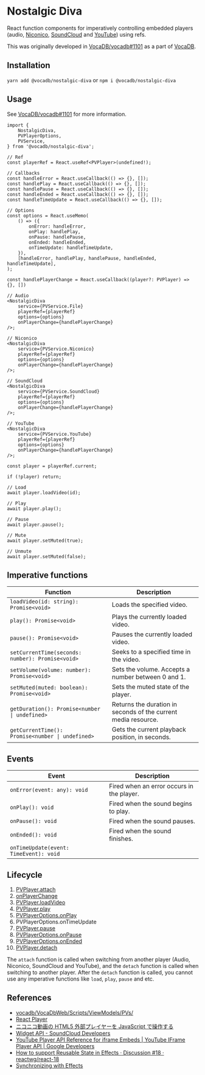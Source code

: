 # Nostalgic Diva

React function components for imperatively controlling embedded players (audio, [Niconico](https://www.nicovideo.jp/), [SoundCloud](https://soundcloud.com/) and [YouTube](https://www.youtube.com/)) using refs.

This was originally developed in [VocaDB/vocadb#1101](https://github.com/VocaDB/vocadb/pull/1101) as a part of [VocaDB](https://github.com/VocaDB/vocadb).

## Installation

`yarn add @vocadb/nostalgic-diva` or `npm i @vocadb/nostalgic-diva`

## Usage

See [VocaDB/vocadb#1101](https://github.com/VocaDB/vocadb/pull/1101) for more information.

```tsx
import {
    NostalgicDiva,
    PVPlayerOptions,
    PVService,
} from '@vocadb/nostalgic-diva';
```

```tsx
// Ref
const playerRef = React.useRef<PVPlayer>(undefined!);

// Callbacks
const handleError = React.useCallback(() => {}, []);
const handlePlay = React.useCallback(() => {}, []);
const handlePause = React.useCallback(() => {}, []);
const handleEnded = React.useCallback(() => {}, []);
const handleTimeUpdate = React.useCallback(() => {}, []);

// Options
const options = React.useMemo(
    () => ({
        onError: handleError,
        onPlay: handlePlay,
        onPause: handlePause,
        onEnded: handleEnded,
        onTimeUpdate: handleTimeUpdate,
    }),
    [handleError, handlePlay, handlePause, handleEnded, handleTimeUpdate],
);

const handlePlayerChange = React.useCallback((player?: PVPlayer) => {}, [])

// Audio
<NostalgicDiva
    service={PVService.File}
    playerRef={playerRef}
    options={options}
    onPlayerChange={handlePlayerChange}
/>;

// Niconico
<NostalgicDiva
    service={PVService.Niconico}
    playerRef={playerRef}
    options={options}
    onPlayerChange={handlePlayerChange}
/>;

// SoundCloud
<NostalgicDiva
    service={PVService.SoundCloud}
    playerRef={playerRef}
    options={options}
    onPlayerChange={handlePlayerChange}
/>;

// YouTube
<NostalgicDiva
    service={PVService.YouTube}
    playerRef={playerRef}
    options={options}
    onPlayerChange={handlePlayerChange}
/>;
```

```tsx
const player = playerRef.current;

if (!player) return;

// Load
await player.loadVideo(id);

// Play
await player.play();

// Pause
await player.pause();

// Mute
await player.setMuted(true);

// Unmute
await player.setMuted(false);
```

## Imperative functions

| Function | Description |
| --- | --- |
| `loadVideo(id: string): Promise<void>` | Loads the specified video. |
| `play(): Promise<void>` | Plays the currently loaded video. |
| `pause(): Promise<void>` | Pauses the currently loaded video. |
| `setCurrentTime(seconds: number): Promise<void>` | Seeks to a specified time in the video. |
| `setVolume(volume: number): Promise<void>` | Sets the volume. Accepts a number between 0 and 1. |
| `setMuted(muted: boolean): Promise<void>` | Sets the muted state of the player. |
| `getDuration(): Promise<number \| undefined>` | Returns the duration in seconds of the current media resource. |
| `getCurrentTime(): Promise<number \| undefined>` | Gets the current playback position, in seconds. |

## Events

| Event | Description |
| --- | --- |
| `onError(event: any): void` | Fired when an error occurs in the player. |
| `onPlay(): void` | Fired when the sound begins to play. |
| `onPause(): void` | Fired when the sound pauses. |
| `onEnded(): void` | Fired when the sound finishes. |
| `onTimeUpdate(event: TimeEvent): void` | |

## Lifecycle

1. [PVPlayer.attach](https://github.com/VocaDB/nostalgic-diva/blob/daaffb0d1597c78062da306370d7fb854106b43c/src/players/PVPlayer.ts#L27)
1. [onPlayerChange](https://github.com/VocaDB/nostalgic-diva/blob/84307a7cc1eb1e72f1bd69eb056efd79ce819d84/src/components/EmbedPV.tsx#L9)
1. [PVPlayer.loadVideo](https://github.com/VocaDB/nostalgic-diva/blob/daaffb0d1597c78062da306370d7fb854106b43c/src/players/PVPlayer.ts#L29)
1. [PVPlayer.play](https://github.com/VocaDB/nostalgic-diva/blob/daaffb0d1597c78062da306370d7fb854106b43c/src/players/PVPlayer.ts#L30)
1. [PVPlayerOptions.onPlay](https://github.com/VocaDB/nostalgic-diva/blob/daaffb0d1597c78062da306370d7fb854106b43c/src/players/PVPlayer.ts#L16)
1. PVPlayerOptions.onTimeUpdate
1. [PVPlayer.pause](https://github.com/VocaDB/nostalgic-diva/blob/daaffb0d1597c78062da306370d7fb854106b43c/src/players/PVPlayer.ts#L31)
1. [PVPlayerOptions.onPause](https://github.com/VocaDB/nostalgic-diva/blob/daaffb0d1597c78062da306370d7fb854106b43c/src/players/PVPlayer.ts#L17)
1. [PVPlayerOptions.onEnded](https://github.com/VocaDB/nostalgic-diva/blob/daaffb0d1597c78062da306370d7fb854106b43c/src/players/PVPlayer.ts#L18)
1. [PVPlayer.detach](https://github.com/VocaDB/nostalgic-diva/blob/daaffb0d1597c78062da306370d7fb854106b43c/src/players/PVPlayer.ts#L28)

The `attach` function is called when switching from another player (Audio, Niconico, SoundCloud and YouTube), and the `detach` function is called when switching to another player. After the `detach` function is called, you cannot use any imperative functions like `load`, `play`, `pause` and etc.

## References

-   [vocadb/VocaDbWeb/Scripts/ViewModels/PVs/](https://github.com/VocaDB/vocadb/tree/5304e764cf423f07b424e94266e415db40d11f28/VocaDbWeb/Scripts/ViewModels/PVs)
-   [React Player](https://github.com/cookpete/react-player)
-   [ニコニコ動画の HTML5 外部プレイヤーを JavaScript で操作する](https://blog.hayu.io/web/create/nicovideo-embed-player-api/)
-   [Widget API - SoundCloud Developers](https://developers.soundcloud.com/docs/api/html5-widget)
-   [YouTube Player API Reference for iframe Embeds | YouTube IFrame Player API | Google Developers](https://developers.google.com/youtube/iframe_api_reference)
-   [How to support Reusable State in Effects · Discussion #18 · reactwg/react-18](https://github.com/reactwg/react-18/discussions/18)
-   [Synchronizing with Effects](https://beta.reactjs.org/learn/synchronizing-with-effects#how-to-handle-the-effect-firing-twice-in-development)
